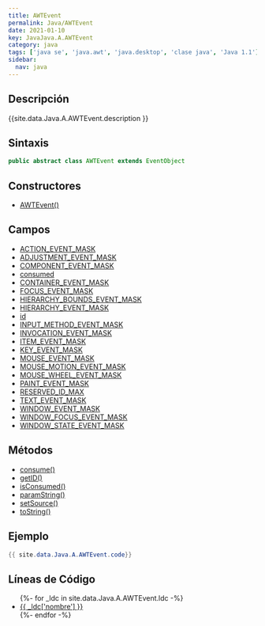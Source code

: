 ```yaml
---
title: AWTEvent
permalink: Java/AWTEvent
date: 2021-01-10
key: JavaJava.A.AWTEvent
category: java
tags: ['java se', 'java.awt', 'java.desktop', 'clase java', 'Java 1.1']
sidebar: 
  nav: java
---
```


## Descripción
{{site.data.Java.A.AWTEvent.description }}

## Sintaxis
~~~java
public abstract class AWTEvent extends EventObject
~~~

## Constructores
* [AWTEvent()](/Java/AWTEvent/AWTEvent/)

## Campos
* [ACTION_EVENT_MASK](/Java/AWTEvent/ACTION_EVENT_MASK)
* [ADJUSTMENT_EVENT_MASK](/Java/AWTEvent/ADJUSTMENT_EVENT_MASK)
* [COMPONENT_EVENT_MASK](/Java/AWTEvent/COMPONENT_EVENT_MASK)
* [consumed](/Java/AWTEvent/consumed)
* [CONTAINER_EVENT_MASK](/Java/AWTEvent/CONTAINER_EVENT_MASK)
* [FOCUS_EVENT_MASK](/Java/AWTEvent/FOCUS_EVENT_MASK)
* [HIERARCHY_BOUNDS_EVENT_MASK](/Java/AWTEvent/HIERARCHY_BOUNDS_EVENT_MASK)
* [HIERARCHY_EVENT_MASK](/Java/AWTEvent/HIERARCHY_EVENT_MASK)
* [id](/Java/AWTEvent/id)
* [INPUT_METHOD_EVENT_MASK](/Java/AWTEvent/INPUT_METHOD_EVENT_MASK)
* [INVOCATION_EVENT_MASK](/Java/AWTEvent/INVOCATION_EVENT_MASK)
* [ITEM_EVENT_MASK](/Java/AWTEvent/ITEM_EVENT_MASK)
* [KEY_EVENT_MASK](/Java/AWTEvent/KEY_EVENT_MASK)
* [MOUSE_EVENT_MASK](/Java/AWTEvent/MOUSE_EVENT_MASK)
* [MOUSE_MOTION_EVENT_MASK](/Java/AWTEvent/MOUSE_MOTION_EVENT_MASK)
* [MOUSE_WHEEL_EVENT_MASK](/Java/AWTEvent/MOUSE_WHEEL_EVENT_MASK)
* [PAINT_EVENT_MASK](/Java/AWTEvent/PAINT_EVENT_MASK)
* [RESERVED_ID_MAX](/Java/AWTEvent/RESERVED_ID_MAX)
* [TEXT_EVENT_MASK](/Java/AWTEvent/TEXT_EVENT_MASK)
* [WINDOW_EVENT_MASK](/Java/AWTEvent/WINDOW_EVENT_MASK)
* [WINDOW_FOCUS_EVENT_MASK](/Java/AWTEvent/WINDOW_FOCUS_EVENT_MASK)
* [WINDOW_STATE_EVENT_MASK](/Java/AWTEvent/WINDOW_STATE_EVENT_MASK)

## Métodos
* [consume()](/Java/AWTEvent/consume)
* [getID()](/Java/AWTEvent/getID)
* [isConsumed()](/Java/AWTEvent/isConsumed)
* [paramString()](/Java/AWTEvent/paramString)
* [setSource()](/Java/AWTEvent/setSource)
* [toString()](/Java/AWTEvent/toString)

## Ejemplo
~~~java
{{ site.data.Java.A.AWTEvent.code}}
~~~

## Líneas de Código
<ul>
{%- for _ldc in site.data.Java.A.AWTEvent.ldc -%}
   <li>
       <a href="{{_ldc['url'] }}">{{ _ldc['nombre'] }}</a>
   </li>
{%- endfor -%}
</ul>
